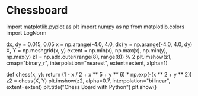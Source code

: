 # Chessboard
import matplotlib.pyplot as plt
import numpy as np
from matplotlib.colors import LogNorm

dx, dy = 0.015, 0.05
x = np.arange(-4.0, 4.0, dx)
y = np.arange(-4.0, 4.0, dy)
X, Y = np.meshgrid(x, y)
extent = np.min(x), np.max(x), np.min(y), np.max(y)
z1 = np.add.outer(range(8), range(8)) % 2
plt.imshow(z1, cmap="binary_r", interpolation="nearest", extent=extent, alpha=1)

def chess(x, y):
    return (1 - x / 2 + x ** 5 + y ** 6) * np.exp(-(x ** 2 + y ** 2))
z2 = chess(X, Y)
plt.imshow(z2, alpha=0.7, interpolation="bilinear", extent=extent)
plt.title("Chess Board with Python")
plt.show()
